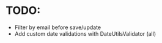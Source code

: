 # TODO:
* Filter by email before save/update
* Add custom date validations with DateUtilsValidator (all)
